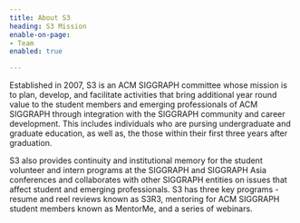 ```yaml
---
title: About S3
heading: S3 Mission
enable-on-page:
- Team
enabled: true

---
```

Established in 2007, S3 is an ACM SIGGRAPH committee whose mission is to plan, develop, and facilitate activities that bring additional year round value to the student members and emerging professionals of ACM SIGGRAPH through integration with the SIGGRAPH community and career development. This includes individuals who are pursing undergraduate and graduate education, as well as, the those within their first three years after graduation.

S3 also provides continuity and institutional memory for the student volunteer and intern programs at the SIGGRAPH and SIGGRAPH Asia conferences and collaborates with other SIGGRAPH entities on issues that affect student and emerging professionals. S3 has three key programs - resume and reel reviews known as S3R3, mentoring for ACM SIGGRAPH student members known as MentorMe, and a series of webinars.